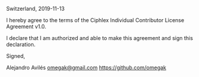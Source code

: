Switzerland, 2019-11-13

I hereby agree to the terms of the Ciphlex Individual Contributor License
Agreement v1.0.

I declare that I am authorized and able to make this agreement and sign this
declaration.

Signed,

Alejandro Avilés omegak@gmail.com https://github.com/omegak
